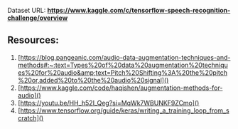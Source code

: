 Dataset URL: **https://www.kaggle.com/c/tensorflow-speech-recognition-challenge/overview**

## **Resources:** 

1. [https://blog.pangeanic.com/audio-data-augmentation-techniques-and-methods#:~:text=Types%20of%20data%20augmentation%20techniques%20for%20audio&amp;text=Pitch%20Shifting%3A%20the%20pitch%20or,added%20to%20the%20audio%20signal]()
2. [https://www.kaggle.com/code/haqishen/augmentation-methods-for-audio]()
3. [https://youtu.be/HH_h52I_Qeg?si=MqWk7WBUNKF9ZCmo]()
4. [https://www.tensorflow.org/guide/keras/writing_a_training_loop_from_scratch]()

